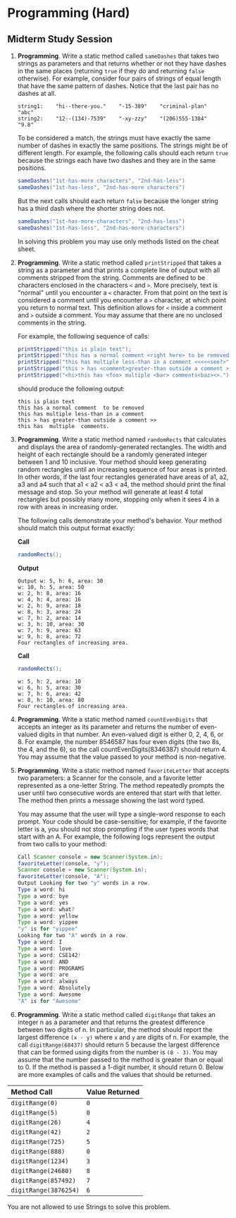 # Programming (Hard)
## Midterm Study Session

1. __Programming__. Write a static method called `sameDashes` that takes two strings as parameters and that returns whether or not they have dashes in the same places (returning `true` if they do and returning `false` otherwise).  For example, consider four pairs of strings of equal length that have the same pattern of dashes. Notice that the last pair has no dashes at all.

   ```
   string1:    "hi--there-you."    "-15-389"    "criminal-plan"    "abc"
   string2:    "12--(134)-7539"    "-xy-zzy"    "(206)555-1384"    "9.8"
   ```

   To be considered a match, the strings must have exactly the same number of dashes in exactly the same positions. The strings might be of different length. For example, the following calls should each return `true` because the strings each have two dashes and they are in the same positions.

   ```java
   sameDashes("1st-has-more characters", "2nd-has-less")
   sameDashes("1st-has-less", "2nd-has-more characters")
   ```

    But the next calls should each return `false` because the longer string has a third dash where the shorter string does not.
   
   ```java
   sameDashes("1st-has-more-characters", "2nd-has-less")
   sameDashes("1st-has-less", "2nd-has-more-characters")
   ```

   In solving this problem you may use only methods listed on the cheat sheet.

2. __Programming__. Write a static method called `printStripped` that takes a string as a parameter and that prints a complete line of output with all comments stripped from the string. Comments are defined to be characters enclosed in the characters `<` and `>`. More precisely, text is "normal" until you encounter a `<` character. From that point on the text is considered a comment until you encounter a `>` character, at which point you return to normal text. This definition allows for `<` inside a comment and `>` outside a comment. You may assume that there are no unclosed comments in the string.

   For example, the following sequence of calls:

   ```java
   printStripped("this is plain text");
   printStripped("this has a normal comment <right here> to be removed");
   printStripped("this has multiple less-than in a comment <<<<<see?>");
   printStripped("this > has <comment>greater-than outside a comment >>");
   printStripped("<hi>this has <foo> multiple <bar> comments<baz><>.");
   ```

   should produce the following output:

   ```
   this is plain text
   this has a normal comment  to be removed
   this has multiple less-than in a comment 
   this > has greater-than outside a comment >>
   this has  multiple  comments.
   ```

3. __Programming__. Write a static method named `randomRects` that calculates and displays the area of randomly-generated rectangles. The width and height of each rectangle should be a randomly generated integer between 1 and 10 inclusive. Your method should keep generating random rectangles until an increasing sequence of four areas is printed. In other words, if the last four rectangles generated have areas of a1, a2, a3 and a4 such that a1 < a2 < a3 < a4, the method should print the final message and stop. So your method will generate at least 4 total rectangles but possibly many more, stopping only when it sees 4 in a row with areas in increasing order.

   The following calls demonstrate your method's behavior. Your method should match this output format exactly:

   __Call__
   
   ```java
   randomRects(); 
   ```
   
   __Output__
   
   ```
   Output w: 5, h: 6, area: 30
   w: 10, h: 5, area: 50
   w: 2, h: 8, area: 16
   w: 4, h: 4, area: 16
   w: 2, h: 9, area: 18
   w: 8, h: 3, area: 24
   w: 7, h: 2, area: 14
   w: 3, h: 10, area: 30
   w: 7, h: 9, area: 63
   w: 9, h: 8, area: 72
   Four rectangles of increasing area.
   ```

   __Call__
   ```java
   randomRects(); 
   ```
   
   ```
   w: 5, h: 2, area: 10
   w: 6, h: 5, area: 30
   w: 7, h: 6, area: 42
   w: 8, h: 10, area: 80
   Four rectangles of increasing area.
   ```

4. __Programming__. Write a static method named `countEvenDigits` that accepts an integer as its parameter and returns the number of even-valued digits in that number. An even-valued digit is either 0, 2, 4, 6, or 8. For example, the number 8546587 has four even digits (the two 8s, the 4, and the 6), so the call countEvenDigits(8346387) should return 4. You may assume that the value passed to your method is non-negative. 
 
5. __Programming__. Write a static method named `favoriteLetter` that accepts two parameters: a Scanner for the console, and a favorite letter represented as a one-letter String. The method repeatedly prompts the user until two consecutive words are entered that start with that letter. The method then prints a message showing the last word typed.

   You may assume that the user will type a single-word response to each prompt. Your code should be case-sensitive; for example, if the favorite letter is a, you should not stop prompting if the user types words that start with an A. For example, the following logs represent the output from two calls to your method: 
   
   ```java
   Call Scanner console = new Scanner(System.in);
   favoriteLetter(console, "y");
   Scanner console = new Scanner(System.in);
   favoriteLetter(console, "A");
   Output Looking for two "y" words in a row.
   Type a word: hi
   Type a word: bye
   Type a word: yes
   Type a word: what?
   Type a word: yellow
   Type a word: yippee
   "y" is for "yippee"
   Looking for two "A" words in a row.
   Type a word: I
   Type a word: love
   Type a word: CSE142!
   Type a word: AND
   Type a word: PROGRAMS
   Type a word: are
   Type a word: always
   Type a word: Absolutely
   Type a word: Awesome
   "A" is for "Awesome" 
   ```

6. __Programming__. Write a static method called `digitRange` that takes an integer n as a parameter and that returns the greatest difference between two digits of n. In particular, the method should report the largest difference `(x - y)` where `x` and `y` are digits of n. For example, the call `digitRange(68437)` should return 5 because the largest difference that can be formed using digits from the number is `(8 - 3)`. You may assume that the number passed to the method is greater than or equal to 0. If the method is passed a 1-digit number, it should return 0. Below are more examples of calls and the values that should be returned.

  | __Method Call__ | __Value Returned__ |
  | :--- | :--- |
  | `digitRange(0)` | `0` |        
  | `digitRange(5)` | `0` |  
  | `digitRange(26)` | `4` |   
  | `digitRange(42)` | `2` |   
  | `digitRange(725)` | `5` |   
  | `digitRange(888)` | `0` |   
  | `digitRange(1234)` | `3` |  
  | `digitRange(24680)` | `8` |   
  | `digitRange(857492)` | `7` |   
  | `digitRange(3876254)` | `6` |   

  You are not allowed to use Strings to solve this problem.
